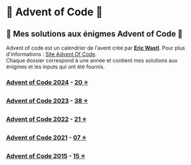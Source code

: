 # 🎅 Advent of Code 🎅
## 🎄 Mes solutions aux énigmes Advent of Code 🎄

Advent of code est un calendrier de l'avent créé par **[Eric Wastl](https://twitter.com/ericwastl)**. Pour plus d'informations : [Site Advent Of Code](https://adventofcode.com/).  
Chaque dossier correspond à une année et contient mes solutions aux énigmes et les inputs qui ont été fournis. 

### [Advent of Code 2024](https://adventofcode.com/2024) - [20 ⭐](2024/solutions)
### [Advent of Code 2023](https://adventofcode.com/2023) - [38 ⭐](2024/solutions)
### [Advent of Code 2022](https://adventofcode.com/2022) - [21 ⭐](2024/solutions)
### [Advent of Code 2021](https://adventofcode.com/2021) - [07 ⭐](2024/solutions)
### [Advent of Code 2015](https://adventofcode.com/2015) - [15 ⭐](2024/solutions)
